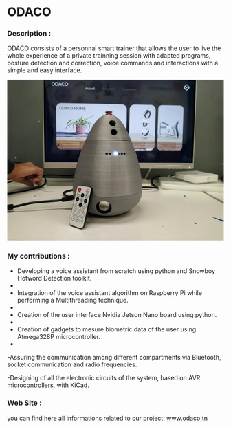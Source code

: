 # ODACO

### Description : 

ODACO consists of a personnal smart trainer that allows the user to live the whole experience of a private trainning session with adapted programs, posture detection and correction, voice commands and interactions with a simple and easy interface.


![alt text](https://github.com/ALICHOUCHENE/ODACO/blob/main/Product/ODACO.jfif)


### My contributions : 

- Developing a voice assistant from scratch using python and Snowboy Hotword Detection toolkit.
- 
- Integration of the voice assistant algorithm on Raspberry Pi while performing a Multithreading technique.
- 
- Creation of the user interface Nvidia Jetson Nano board using python.
- 
- Creation of gadgets to mesure biometric data of the user using Atmega328P microcontroller.
- 
-Assuring the communication among different compartments via Bluetooth, socket communication and radio frequencies.

-Designing of all the electronic circuits of the system, based on AVR microcontrollers, with KiCad.



### Web Site : 
you can find here all informations related to our project: www.odaco.tn
